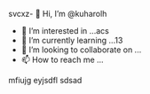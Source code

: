 svcxz- 👋 Hi, I’m @kuharolh
- 👀 I’m interested in ...acs
- 🌱 I’m currently learning ...13
- 💞️ I’m looking to collaborate on ...
- 📫 How to reach me ...

<!---
kuharolh/kuharolh is a ✨ special ✨ repository because its `README.md` (this file) appears on your GitHub profile.
You can click the Preview link to take a look at your changessaxzc.
--->
mfiujg
eyjsdfl
sdsad
